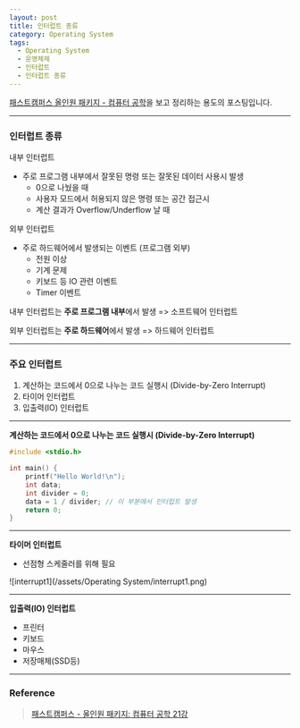 ```yaml
---
layout: post
title: 인터럽트 종류
category: Operating System
tags:
  - Operating System
  - 운영체제
  - 인터럽트
  - 인터럽트 종류
---
```




[패스트캠퍼스 올인원 패키지 - 컴퓨터 공학](https://online.fastcampus.co.kr/courses?query=%EC%BB%B4%ED%93%A8%ED%84%B0+%EA%B3%B5%ED%95%99)을 보고 정리하는 용도의 포스팅입니다.

---

### 인터럽트 종류

내부 인터럽트

- 주로 프로그램 내부에서 잘못된 명령 또는 잘못된 데이터 사용시 발생
  - 0으로 나눴을 때
  - 사용자 모드에서 허용되지 않은 명령 또는 공간 접근시
  - 계산 결과가 Overflow/Underflow 날 때

외부 인터럽트

- 주로 하드웨어에서 발생되는 이벤트 (프로그램 외부)
  - 전원 이상
  - 기계 문제
  - 키보드 등 IO 관련 이벤트
  - Timer 이벤트

내부 인터럽트는 **주로 프로그램 내부**에서 발생 => 소프트웨어 인터럽트

외부 인터럽트는 **주로 하드웨어**에서 발생 => 하드웨어 인터럽트

---

### 주요 인터럽트

1. 계산하는 코드에서 0으로 나누는 코드 실행시 (Divide-by-Zero Interrupt)
2. 타이머 인터럽트
3. 입출력(IO) 인터럽트

---

**계산하는 코드에서 0으로 나누는 코드 실행시 (Divide-by-Zero Interrupt)**

```c
#include <stdio.h>

int main() {
    printf("Hello World!\n");
    int data;
    int divider = 0;
    data = 1 / divider; // 이 부분에서 인터럽트 발생
    return 0;
}
```

---

**타이머 인터럽트**

-  선점형 스케줄러를 위해 필요

![interrupt1](/assets/Operating System/interrupt1.png)

---

**입출력(IO) 인터럽트**

- 프린터
- 키보드
- 마우스
- 저장매체(SSD등)

---

### Reference

> [패스트캠퍼스 - 올인원 패키지: 컴퓨터 공학 21강](https://online.fastcampus.co.kr/courses/428668/lectures/6733141)

